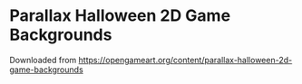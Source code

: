 # Parallax Halloween 2D Game Backgrounds

Downloaded from https://opengameart.org/content/parallax-halloween-2d-game-backgrounds
